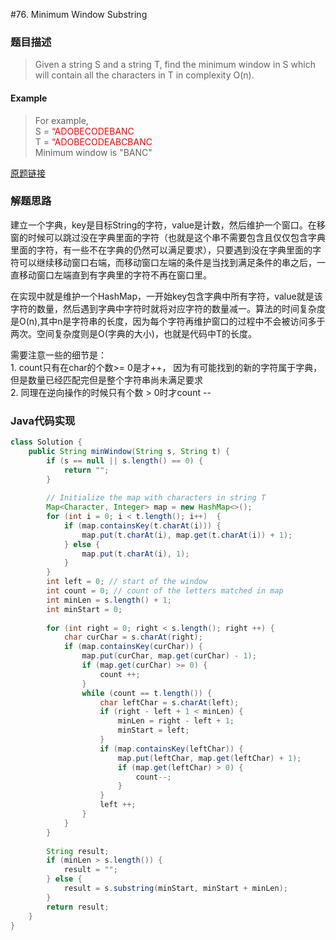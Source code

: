 #76. Minimum Window Substring

### 题目描述

>Given a string S and a string T, find the minimum window in S which will contain all the characters in T in complexity O(n).

#### Example
>For example,
<br> S = <font color=red>“ADOBECODEBANC</font>
<br> T = <font color=red>“ADOBECODEABCBANC</font>
<br> Minimum window is "BANC"

[原题链接](https://leetcode.com/problems/minimum-window-substring/description/)

### 解题思路
建立一个字典，key是目标String的字符，value是计数，然后维护一个窗口。在移窗的时候可以跳过没在字典里面的字符（也就是这个串不需要包含且仅仅包含字典里面的字符，有一些不在字典的仍然可以满足要求），只要遇到没在字典里面的字符可以继续移动窗口右端，而移动窗口左端的条件是当找到满足条件的串之后，一直移动窗口左端直到有字典里的字符不再在窗口里。

在实现中就是维护一个HashMap，一开始key包含字典中所有字符，value就是该字符的数量，然后遇到字典中字符时就将对应字符的数量减一。算法的时间复杂度是O(n),其中n是字符串的长度，因为每个字符再维护窗口的过程中不会被访问多于两次。空间复杂度则是O(字典的大小)，也就是代码中T的长度。

需要注意一些的细节是：
<br>1. count只有在char的个数>= 0是才++， 因为有可能找到的新的字符属于字典，但是数量已经匹配完但是整个字符串尚未满足要求
<br>2. 同理在逆向操作的时候只有个数 > 0时才count --

### Java代码实现

``` java
class Solution {
    public String minWindow(String s, String t) {
        if (s == null || s.length() == 0) {  
            return "";  
        }
        
        // Initialize the map with characters in string T
        Map<Character, Integer> map = new HashMap<>();  
        for (int i = 0; i < t.length(); i++)  {  
            if (map.containsKey(t.charAt(i))) {  
                map.put(t.charAt(i), map.get(t.charAt(i)) + 1);  
            } else {  
                map.put(t.charAt(i), 1);  
            }  
        }  
        int left = 0; // start of the window
        int count = 0; // count of the letters matched in map
        int minLen = s.length() + 1;
        int minStart = 0;
        
        for (int right = 0; right < s.length(); right ++) {
            char curChar = s.charAt(right);
            if (map.containsKey(curChar)) {
                map.put(curChar, map.get(curChar) - 1);  
                if (map.get(curChar) >= 0) {  
                    count ++;  
                }  
                while (count == t.length()) {
                    char leftChar = s.charAt(left);
                    if (right - left + 1 < minLen) {
                        minLen = right - left + 1;
                        minStart = left;
                    }
                    if (map.containsKey(leftChar)) {  
                        map.put(leftChar, map.get(leftChar) + 1);  
                        if (map.get(leftChar) > 0) {  
                            count--;  
                        }  
                    }
                    left ++;
                }
            }
        }
        
        String result;
        if (minLen > s.length()) {
            result = "";
        } else {
            result = s.substring(minStart, minStart + minLen);
        }
        return result;
    }
}
```